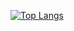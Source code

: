 [![Top Langs](https://github-readme-stats.vercel.app/api/top-langs/?username=himanshuhsn&layout=compact&theme=gruvbox&langs_count=10&hide=html,css,makefile)](https://github.com/himanshuhsn/github-readme-stats)
